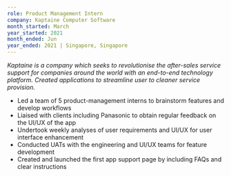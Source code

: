 ```yaml
---
role: Product Management Intern
company: Kaptaine Computer Software 
month_started: March
year_started: 2021
month_ended: Jun
year_ended: 2021 | Singapore, Singapore
---
```


*Kaptaine is a company which seeks to revolutionise the after-sales service support for companies around the world with an end-to-end technology platform. Created applications to streamline user to cleaner service provision.*

*  Led a team of 5 product-management interns to brainstorm features and develop workflows
*  Liaised with clients including Panasonic to obtain regular feedback on the UI/UX of the app
*  Undertook weekly analyses of user requirements and UI/UX for user interface enhancement 
*  Conducted UATs with the engineering and UI/UX teams for feature development
*  Created and launched the first app support page by including FAQs and clear instructions
